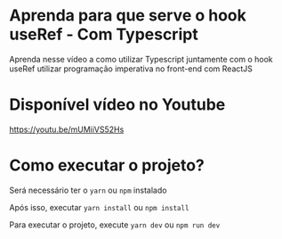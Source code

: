 # Aprenda para que serve o hook useRef - Com Typescript

Aprenda nesse vídeo a como utilizar Typescript juntamente com o hook useRef utilizar programação imperativa no front-end com ReactJS

# Disponível vídeo no Youtube

https://youtu.be/mUMiiVS52Hs

# Como executar o projeto?

Será necessário ter o `yarn` ou `npm` instalado

Após isso, executar `yarn install` ou `npm install`

Para executar o projeto, execute `yarn dev` ou `npm run dev`
